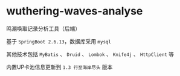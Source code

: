 # wuthering-waves-analyse
鸣潮唤取记录分析工具（后端）

基于 `SpringBoot 2.6.13`，数据库采用 `mysql`

其他技术包括 `MyBatis` 、 `Druid` 、 `Lombok` 、 `Knife4j` 、 `HttpClient` 等

内置UP卡池信息更新到 `1.3 行至海岸尽头` 版本
